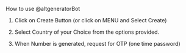 How to use @altgeneratorBot

1. Click on Create Button (or click on MENU and Select Create) 

2. Select Country of your Choice from the options provided.

3. When Number is generated, request for OTP (one time password)

